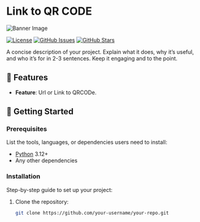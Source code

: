 # Link to QR CODE

![Banner Image]([link-to-your-banner-image.png](https://github.com/PhantomZero-X/Tester/blob/main/qrcode.png)) <!-- Optional: Add a banner image for visual appeal -->

[![License](https://img.shields.io/badge/License-MIT-blue.svg)](https://opensource.org/licenses/MIT)
[![GitHub Issues](https://img.shields.io/github/issues/your-username/your-repo)](https://github.com/your-username/your-repo/issues)
[![GitHub Stars](https://img.shields.io/github/stars/your-username/your-repo)](https://github.com/your-username/your-repo/stargazers)

A concise description of your project. Explain what it does, why it’s useful, and who it’s for in 2-3 sentences. Keep it engaging and to the point.

## 🌟 Features

- **Feature**: Url or Link to QRCODe.

## 🚀 Getting Started

### Prerequisites
List the tools, languages, or dependencies users need to install:
- [Python](https://www.python.org/) 3.12+
- Any other dependencies

### Installation
Step-by-step guide to set up your project:
1. Clone the repository:
   ```bash
   git clone https://github.com/your-username/your-repo.git
[<image-card alt="Build Status" src="https://img.shields.io/travis/your-username/your-repo.svg?style=flat-square&color=2ecc71&logo=travis" ></image-card>](https://travis-ci.org/your-username/your-repo)
